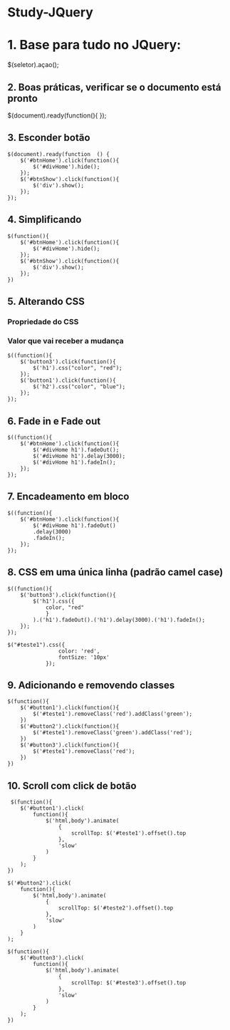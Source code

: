 # Study-JQuery

# 1. Base para tudo no JQuery:
$(seletor).açao();


## 2. Boas práticas, verificar se o documento está pronto
$(document).ready(function(){
});


## 3. Esconder botão
```
$(document).ready(function  () {
    $('#btnHome').click(function(){
        $('#divHome').hide();
    });
    $('#btnShow').click(function(){
        $('div').show();
    });
});
```

## 4. Simplificando

```
$(function(){
    $('#btnHome').click(function(){
        $('#divHome').hide();
    });
    $('#btnShow').click(function(){
        $('div').show();
    });
})
```

## 5. Alterando CSS
### Propriedade do CSS
### Valor que vai receber a mudança 
```
$((function(){
    $('button3').click(function(){
        $('h1').css("color", "red");
    });
    $('button1').click(function(){
        $('h2').css("color", "blue");
    });
}); 
```

## 6. Fade in e Fade out
```
$((function(){
    $('#btnHome').click(function(){
        $('#divHome h1').fadeOut();
        $('#divHome h1').delay(3000);
        $('#divHome h1').fadeIn();
    });
}); 
```

## 7. Encadeamento em bloco
```
$((function(){
    $('#btnHome').click(function(){
        $('#divHome h1').fadeOut()
        .delay(3000)
        .fadeIn();
    });
}); 
```

## 8. CSS em uma única linha (padrão camel case)
```
$((function(){
    $('button3').click(function(){
        $('h1').css({
            color, "red"
            }
        ).('h1').fadeOut().('h1').delay(3000).('h1').fadeIn();
    });
}); 

$("#teste1").css({
                color: 'red',
                fontSize: '10px'
            });
```

## 9. Adicionando e removendo classes
```
$(function(){
    $('#button1').click(function(){
        $('#teste1').removeClass('red').addClass('green');
    })
    $('#button2').click(function(){
        $('#teste1').removeClass('green').addClass('red');
    })
    $('#button3').click(function(){
        $('#teste1').removeClass('red');
    })
})
```

## 10. Scroll com click de botão
```
 $(function(){
    $('#button1').click(
        function(){
            $('html,body').animate(
                {
                    scrollTop: $('#teste1').offset().top
                },
                'slow'
            )
        }
    );
})
```
```
$('#button2').click(
    function(){
        $('html,body').animate(
            {
                scrollTop: $('#teste2').offset().top
            },
            'slow'
        )
    }
);
```
```
$(function(){
    $('#button3').click(
        function(){
            $('html,body').animate(
                {
                    scrollTop: $('#teste3').offset().top
                },
                'slow'
            )
        }
    );
})
```
